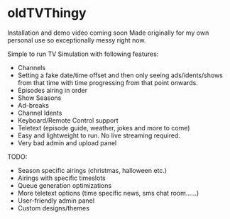 # oldTVThingy
Installation and demo video coming soon
Made originally for my own personal use so exceptionally messy right now.


Simple to run TV Simulation with following features:
- Channels
- Setting a fake date/time offset and then only seeing ads/idents/shows from that time with time progressing from that point onwards.
- Episodes airing in order
- Show Seasons
- Ad-breaks
- Channel Idents
- Keyboard/Remote Control support
- Teletext (episode guide, weather, jokes and more to come)
- Easy and lightweight to run. No live streaming required.
- Very bad admin and upload panel

TODO:
- Season specific airings (christmas, halloween etc.)
- Airings with specific timeslots
- Queue generation optimizations
- More teletext options (time specific news, sms chat room......)
- User-friendly admin panel
- Custom designs/themes
